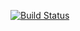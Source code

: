 [![Build Status](http://34.174.166.235:8080/buildStatus/icon?job=instavote%2Fworker-build)](http://34.174.166.235:8080/job/instavote/job/worker-build/)
